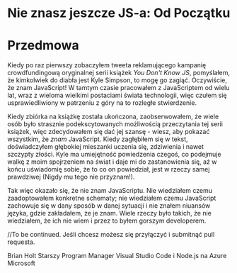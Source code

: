 # Nie znasz jeszcze JS-a: Od Początku

# Przedmowa

Kiedy po raz pierwszy zobaczyłem tweeta reklamującego kampanię crowdfundingową oryginalnej serii książek *You Don't Know JS*, pomyślałem, że kimkolwiek do diabła jest Kyle Simpson, to mogę go zagiąć. Oczywiście, że znam JavaScript! W tamtym czasie pracowałem z JavaScriptem od wielu lat, wraz z wieloma wielkimi postaciami świata technologii, więc czułem się usprawiedliwiony w patrzeniu z góry na to rozległe stwierdzenie.

Kiedy zbiórka na książkę została ukończona, zaobserwowałem, że wiele osób było strasznie podekscytowanych możliwością przeczytania tej serii książek, więc zdecydowałem się dać jej szansę - wiesz, aby pokazać wszystkim, że *znam* JavaScript. Kiedy zagłębiłem się w tekst, doświadczyłem głębokiej mieszanki uczenia się, zdziwienia i nawet szczypty złości. Kyle ma umiejętność powiedzenia czegoś, co podejmuje walkę z moim spojrzeniem na świat i daje mi do zastanowienia się, aż w końcu uświadomię sobie, że to co on powiedział, jest w rzeczy samej prawdziwej (Nigdy mu tego nie przyznam!).

Tak więc okazało się, że nie znam JavaScriptu. Nie wiedziałem czemu zaadoptowałem konkretne schematy; nie wiedziałem czemu JavaScript zachowuje się w dany sposób w danej sytuacji i nie znałem niuansów języka, gdzie zakładałem, że je znam. Wiele rzeczy było takich, że nie wiedziałem, że ich nie wiem i przez to byłem gorszym developerem.

//To be continued. Jeśli chcesz możesz się przyłączyć i submitnąć pull requesta.

Brian Holt
Starszy Program Manager
Visual Studio Code i Node.js na Azure
Microsoft
